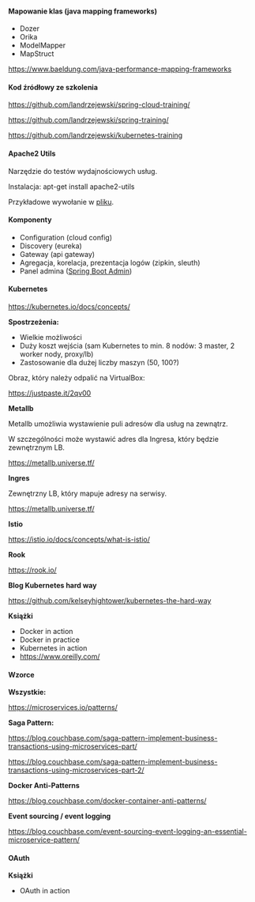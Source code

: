 #### Mapowanie klas (java mapping frameworks)

- Dozer
- Orika
- ModelMapper
- MapStruct

https://www.baeldung.com/java-performance-mapping-frameworks

#### Kod źródłowy ze szkolenia

https://github.com/landrzejewski/spring-cloud-training/

https://github.com/landrzejewski/spring-training/

https://github.com/landrzejewski/kubernetes-training

#### Apache2 Utils

Narzędzie do testów wydajnościowych usług.

Instalacja: apt-get install apache2-utils

Przykładowe wywołanie w [pliku](apache2-utils.txt).

#### Komponenty

- Configuration (cloud config)
- Discovery (eureka)
- Gateway (api gateway)
- Agregacja, korelacja, prezentacja logów (zipkin, sleuth)
- Panel admina ([Spring Boot Admin](https://github.com/codecentric/spring-boot-admin))

#### Kubernetes

https://kubernetes.io/docs/concepts/

**Spostrzeżenia:**

- Wielkie możliwości
- Duży koszt wejścia (sam Kubernetes to min. 8 nodów: 3 master, 2 worker nody, proxy/lb)
- Zastosowanie dla dużej liczby maszyn (50, 100?)

Obraz, który należy odpalić na VirtualBox:

https://justpaste.it/2qv00

**Metallb**

Metallb umożliwia wystawienie puli adresów dla usług na zewnątrz.

W szczególności może wystawić adres dla Ingresa, który będzie zewnętrznym LB.

https://metallb.universe.tf/

**Ingres**

Zewnętrzny LB, który mapuje adresy na serwisy.

https://metallb.universe.tf/

**Istio**

https://istio.io/docs/concepts/what-is-istio/

**Rook**

https://rook.io/

**Blog Kubernetes hard way**

https://github.com/kelseyhightower/kubernetes-the-hard-way

**Książki**

- Docker in action
- Docker in practice
- Kubernetes in action
- https://www.oreilly.com/

#### Wzorce

**Wszystkie:**

https://microservices.io/patterns/

**Saga Pattern:**

https://blog.couchbase.com/saga-pattern-implement-business-transactions-using-microservices-part/

https://blog.couchbase.com/saga-pattern-implement-business-transactions-using-microservices-part-2/

**Docker Anti-Patterns**

https://blog.couchbase.com/docker-container-anti-patterns/

**Event sourcing / event logging**

https://blog.couchbase.com/event-sourcing-event-logging-an-essential-microservice-pattern/

#### OAuth

**Książki**

- OAuth in action